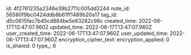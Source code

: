 id: 4f2761235a2346e39b2711c005dd2244
note_id: 56580f9bc0424ddb8b61ff1489b20a17
tag_id: d5c0615fac7b45cd884be5e63282c96c
created_time: 2022-06-17T13:47:07.960Z
updated_time: 2022-06-17T13:47:07.960Z
user_created_time: 2022-06-17T13:47:07.960Z
user_updated_time: 2022-06-17T13:47:07.960Z
encryption_cipher_text: 
encryption_applied: 0
is_shared: 0
type_: 6